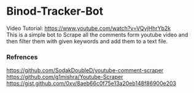 # Binod-Tracker-Bot

Video Tutorial: https://www.youtube.com/watch?v=VQyjHhrYb2k<br>
This is a simple bot to Scrape all the comments form youtube video and then filter them with given keywords and add them to a text file.

### Refrences
https://github.com/SodakDoubleD/youtube-comment-scraper<br>
https://github.com/g1mishra/Youtube-Scraper<br>
https://gist.github.com/0xv/8aeb66c0f75e13a20eb148f86900e203<br>
